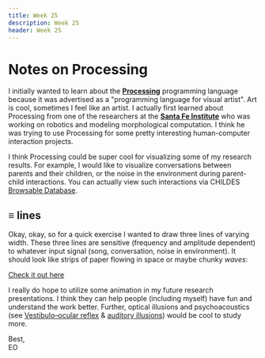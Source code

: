 ```yaml
---
title: Week 25
description: Week 25
header: Week 25
---
```


# Notes on Processing
I initially wanted to learn about the [<b>Processing</b>](https://processing.org/) programming language because it was advertised as a "programming language for visual artist". Art is cool, sometimes I feel like an artist. I actually first learned about Processing from one of the researchers at the [<b>Santa Fe Institute</b>](https://www.santafe.edu/) who was working on robotics and modeling morphological computation. I think he was trying to use Processing for some pretty interesting human-computer interaction projects.

I think Processing could be super cool for visualizing some of my research results. For example, I would like to visualize conversations between parents and their children, or the noise in the environment during parent-child interactions. You can actually view such interactions via CHILDES [Browsable Database](https://childes.talkbank.org/browser/index.php?url=Eng-NA/Rollins/).

## ≡ lines
Okay, okay, so for a quick exercise I wanted to draw three lines of varying width. These three lines are sensitive (frequency and amplitude dependent) to whatever input signal (song, conversation, noise in environment). It should look like strips of paper flowing in space or maybe chunky <i>waves</i>:

[Check it out here](https://storage.googleapis.com/root-proposal-1246/sketches/sketch180203a_3lines.mp4)

I really do hope to utilize some animation in my future research presentations. I think they can help people (including myself) have fun and understand the work better. Further, optical illusions and psychoacoustics
 (see [Vestibulo–ocular reflex](https://en.wikipedia.org/wiki/Vestibulo%E2%80%93ocular_reflex) & [auditory illusions](https://en.wikipedia.org/wiki/Auditory_illusion)) would be cool to study more.

Best, <br />
EO
